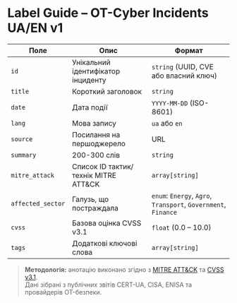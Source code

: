 # Label Guide – OT-Cyber Incidents UA/EN v1

| Поле            | Опис                                              | Формат                                        |
|-----------------|---------------------------------------------------|-----------------------------------------------|
| `id`            | Унікальний ідентифікатор інциденту                | `string` (UUID, CVE або власний ключ)         |
| `title`         | Короткий заголовок                                | `string`                                      |
| `date`          | Дата події                                        | `YYYY-MM-DD` (ISO-8601)                       |
| `lang`          | Мова запису                                       | `ua` або `en`                                 |
| `source`        | Посилання на першоджерело                         | URL                                           |
| `summary`       | 200-300 слів                                      | `string`                                      |
| `mitre_attack`  | Список ID тактик/технік MITRE ATT&CK              | `array[string]`                               |
| `affected_sector` | Галузь, що постраждала                           | `enum`: `Energy`, `Agro`, `Transport`, `Government`, `Finance` |
| `cvss`          | Базова оцінка CVSS v3.1                           | `float` (0.0 – 10.0)                          |
| `tags`          | Додаткові ключові слова                           | `array[string]`                               |

> **Методологія:** анотацію виконано згідно з [MITRE ATT&CK](https://attack.mitre.org/) та [CVSS v3.1](https://www.first.org/cvss/).  
> Дані зібрані з публічних звітів CERT-UA, CISA, ENISA та провайдерів OT-безпеки.
